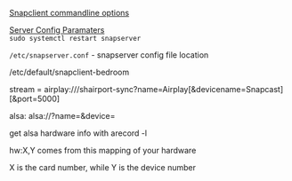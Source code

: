 [Snapclient commandline options](http://manpages.ubuntu.com/manpages/cosmic/man1/snapclient.1.html)

[Server Config Paramaters](https://github.com/badaix/snapcast/blob/master/doc/configuration.md)  
`sudo systemctl restart snapserver`  

`/etc/snapserver.conf` - snapserver config file location  

/etc/default/snapclient-bedroom

stream = airplay:///shairport-sync?name=Airplay[&devicename=Snapcast][&port=5000]

alsa: alsa://?name=<name>&device=<alsa device>
  
get alsa hardware info with arecord -l

hw:X,Y comes from this mapping of your hardware

X is the card number, while Y is the device number

